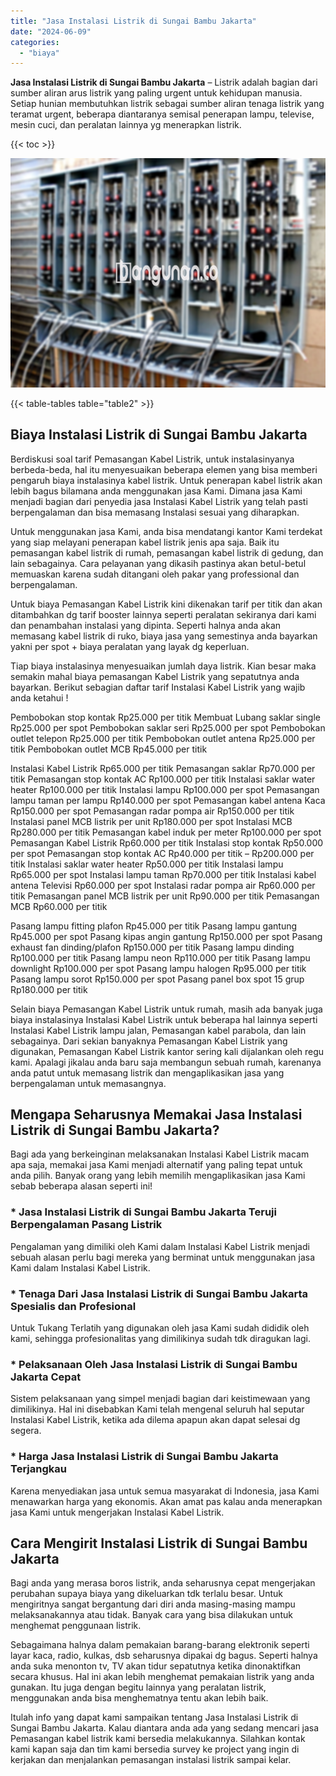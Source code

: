 ```yaml
---
title: "Jasa Instalasi Listrik di Sungai Bambu Jakarta"
date: "2024-06-09"
categories: 
  - "biaya"
---
```


**Jasa Instalasi Listrik di Sungai Bambu Jakarta** – Listrik adalah bagian dari sumber aliran arus listrik yang paling urgent untuk kehidupan manusia. Setiap hunian membutuhkan listrik sebagai sumber aliran tenaga listrik yang teramat urgent, beberapa diantaranya semisal penerapan lampu, televise, mesin cuci, dan peralatan lainnya yg menerapkan listrik.

{{< toc >}}

![Jasa Instalasi Listrik di Sungai Bambu Jakarta](/images/instalasi-listrik-murah23.png)

{{< table-tables table="table2" >}}

## Biaya Instalasi Listrik di Sungai Bambu Jakarta

Berdiskusi soal tarif Pemasangan Kabel Listrik, untuk instalasinyanya berbeda-beda, hal itu menyesuaikan beberapa elemen yang bisa memberi pengaruh biaya instalasinya kabel listrik. Untuk penerapan kabel listrik akan lebih bagus bilamana anda menggunakan jasa Kami. Dimana jasa Kami menjadi bagian dari penyedia jasa Instalasi Kabel Listrik yang telah pasti berpengalaman dan bisa memasang Instalasi sesuai yang diharapkan.

Untuk menggunakan jasa Kami, anda bisa mendatangi kantor Kami terdekat yang siap melayani penerapan kabel listrik jenis apa saja. Baik itu pemasangan kabel listrik di rumah, pemasangan kabel listrik di gedung, dan lain sebagainya. Cara pelayanan yang dikasih pastinya akan betul-betul memuaskan karena sudah ditangani oleh pakar yang professional dan berpengalaman.

Untuk biaya Pemasangan Kabel Listrik kini dikenakan tarif per titik dan akan ditambahkan dg tarif booster lainnya seperti peralatan sekiranya dari kami dan penambahan instalasi yang dipinta. Seperti halnya anda akan memasang kabel listrik di ruko, biaya jasa yang semestinya anda bayarkan yakni per spot + biaya peralatan yang layak dg keperluan.

Tiap biaya instalasinya menyesuaikan jumlah daya listrik. Kian besar maka semakin mahal biaya pemasangan Kabel Listrik yang sepatutnya anda bayarkan. Berikut sebagian daftar tarif Instalasi Kabel Listrik yang wajib anda ketahui !

Pembobokan stop kontak Rp25.000 per titik Membuat Lubang saklar single Rp25.000 per spot Pembobokan saklar seri Rp25.000 per spot Pembobokan outlet telepon Rp25.000 per titik Pembobokan outlet antena Rp25.000 per titik Pembobokan outlet MCB Rp45.000 per titik

Instalasi Kabel Listrik Rp65.000 per titik Pemasangan saklar Rp70.000 per titik Pemasangan stop kontak AC Rp100.000 per titik Instalasi saklar water heater Rp100.000 per titik Instalasi lampu Rp100.000 per spot Pemasangan lampu taman per lampu Rp140.000 per spot Pemasangan kabel antena Kaca Rp150.000 per spot Pemasangan radar pompa air Rp150.000 per titik Instalasi panel MCB listrik per unit Rp180.000 per spot Instalasi MCB Rp280.000 per titik Pemasangan kabel induk per meter Rp100.000 per spot Pemasangan Kabel Listrik Rp60.000 per titik Instalasi stop kontak Rp50.000 per spot Pemasangan stop kontak AC Rp40.000 per titik – Rp200.000 per titik Instalasi saklar water heater Rp50.000 per titik Instalasi lampu Rp65.000 per spot Instalasi lampu taman Rp70.000 per titik Instalasi kabel antena Televisi Rp60.000 per spot Instalasi radar pompa air Rp60.000 per titik Pemasangan panel MCB listrik per unit Rp90.000 per titik Pemasangan MCB Rp60.000 per titik

Pasang lampu fitting plafon Rp45.000 per titik Pasang lampu gantung Rp45.000 per spot Pasang kipas angin gantung Rp150.000 per spot Pasang exhaust fan dinding/plafon Rp150.000 per titik Pasang lampu dinding Rp100.000 per titik Pasang lampu neon Rp110.000 per titik Pasang lampu downlight Rp100.000 per spot Pasang lampu halogen Rp95.000 per titik Pasang lampu sorot Rp150.000 per spot Pasang panel box spot 15 grup Rp180.000 per titik

Selain biaya Pemasangan Kabel Listrik untuk rumah, masih ada banyak juga biaya instalasinya Instalasi Kabel Listrik untuk beberapa hal lainnya seperti Instalasi Kabel Listrik lampu jalan, Pemasangan kabel parabola, dan lain sebagainya. Dari sekian banyaknya Pemasangan Kabel Listrik yang digunakan, Pemasangan Kabel Listrik kantor sering kali dijalankan oleh regu kami. Apalagi jikalau anda baru saja membangun sebuah rumah, karenanya anda patut untuk memasang listrik dan mengaplikasikan jasa yang berpengalaman untuk memasangnya.

## Mengapa Seharusnya Memakai Jasa Instalasi Listrik di Sungai Bambu Jakarta?

Bagi ada yang berkeinginan melaksanakan Instalasi Kabel Listrik macam apa saja, memakai jasa Kami menjadi alternatif yang paling tepat untuk anda pilih. Banyak orang yang lebih memilih mengaplikasikan jasa Kami sebab beberapa alasan seperti ini!

### \* Jasa Instalasi Listrik di Sungai Bambu Jakarta Teruji Berpengalaman Pasang Listrik

Pengalaman yang dimiliki oleh Kami dalam Instalasi Kabel Listrik menjadi sebuah alasan perlu bagi mereka yang berminat untuk menggunakan jasa Kami dalam Instalasi Kabel Listrik.

### \* Tenaga Dari Jasa Instalasi Listrik di Sungai Bambu Jakarta Spesialis dan Profesional

Untuk Tukang Terlatih yang digunakan oleh jasa Kami sudah dididik oleh kami, sehingga profesionalitas yang dimilikinya sudah tdk diragukan lagi.

### \* Pelaksanaan Oleh Jasa Instalasi Listrik di Sungai Bambu Jakarta Cepat

Sistem pelaksanaan yang simpel menjadi bagian dari keistimewaan yang dimilikinya. Hal ini disebabkan Kami telah mengenal seluruh hal seputar Instalasi Kabel Listrik, ketika ada dilema apapun akan dapat selesai dg segera.

### \* Harga Jasa Instalasi Listrik di Sungai Bambu Jakarta Terjangkau

Karena menyediakan jasa untuk semua masyarakat di Indonesia, jasa Kami menawarkan harga yang ekonomis. Akan amat pas kalau anda menerapkan jasa Kami untuk mengerjakan Instalasi Kabel Listrik.

## Cara Mengirit Instalasi Listrik di Sungai Bambu Jakarta


Bagi anda yang merasa boros listrik, anda seharusnya cepat mengerjakan perubahan supaya biaya yang dikeluarkan tdk terlalu besar. Untuk mengiritnya sangat bergantung dari diri anda masing-masing mampu melaksanakannya atau tidak. Banyak cara yang bisa dilakukan untuk menghemat penggunaan listrik.

Sebagaimana halnya dalam pemakaian barang-barang elektronik seperti layar kaca, radio, kulkas, dsb seharusnya dipakai dg bagus. Seperti halnya anda suka menonton tv, TV akan tidur sepatutnya ketika dinonaktifkan secara khusus. Hal ini akan lebih menghemat pemakaian listrik yang anda gunakan. Itu juga dengan begitu lainnya yang peralatan listrik, menggunakan anda bisa menghematnya tentu akan lebih baik.

Itulah info yang dapat kami sampaikan tentang Jasa Instalasi Listrik di Sungai Bambu Jakarta. Kalau diantara anda ada yang sedang mencari jasa Pemasangan kabel listrik kami bersedia melakukannya. Silahkan kontak kami kapan saja dan tim kami bersedia survey ke project yang ingin di kerjakan dan menjalankan pemasangan instalasi listrik sampai kelar.
